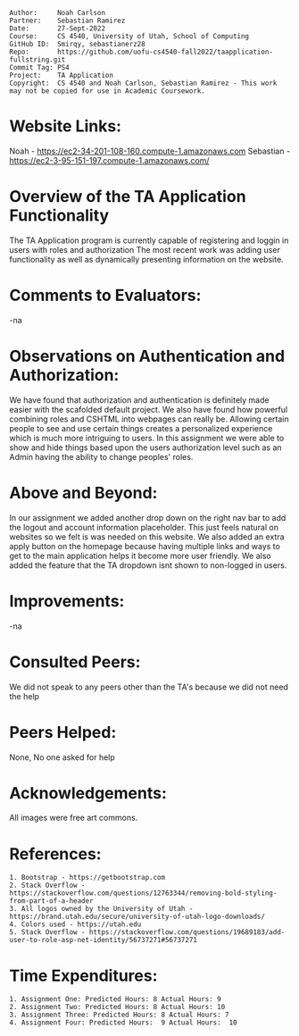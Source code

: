 ﻿```
Author:     Noah Carlson
Partner:    Sebastian Ramirez
Date:       27-Sept-2022
Course:     CS 4540, University of Utah, School of Computing
GitHub ID:  Smirqy, sebastianerz28
Repo:       https://github.com/uofu-cs4540-fall2022/taapplication-fullstring.git
Commit Tag: PS4
Project:    TA Application
Copyright:  CS 4540 and Noah Carlson, Sebastian Ramirez - This work may not be copied for use in Academic Coursework.
```
# Website Links:
Noah - https://ec2-34-201-108-160.compute-1.amazonaws.com
Sebastian - https://ec2-3-95-151-197.compute-1.amazonaws.com/

# Overview of the TA Application Functionality 

The TA Application program is currently capable of registering and loggin in users with roles and authorization The most recent work was adding user functionality as well as dynamically presenting information
on the website.

# Comments to Evaluators:

-na

# Observations on Authentication and Authorization:

We have found that authorization and authentication is definitely made easier with the scafolded default project. We also have found how powerful combining roles and CSHTML into webpages can really be. Allowing certain
people to see and use certain things creates a personalized experience which is much more intriguing to users. In this assignment we were able to show and hide things based upon the users authorization level such as an
Admin having the ability to change peoples' roles.

# Above and Beyond:

In our assignment we added another drop down on the right nav bar to add the logout and account information placeholder. This just feels natural on websites so we felt is was needed on this website. We
also added an extra apply button on the homepage because having multiple links and ways to get to the main application helps it become more user friendly. We also added the feature that the TA dropdown isnt 
shown to non-logged in users.

# Improvements:

-na

# Consulted Peers:

We did not speak to any peers other than the TA's because we did not need the help

# Peers Helped:

None, No one asked for help

# Acknowledgements:

All images were free art commons.

# References:

    1. Bootstrap - https://getbootstrap.com
    2. Stack Overflow - https://stackoverflow.com/questions/12763344/removing-bold-styling-from-part-of-a-header
    3. All logos owned by the University of Utah - https://brand.utah.edu/secure/university-of-utah-logo-downloads/
    4. Colors used - https://utah.edu
    5. Stack Overflow - https://stackoverflow.com/questions/19689183/add-user-to-role-asp-net-identity/56737271#56737271

# Time Expenditures:

    1. Assignment One: Predicted Hours: 8 Actual Hours: 9
    2. Assignment Two: Predicted Hours: 8 Actual Hours: 10
    3. Assignment Three: Predicted Hours: 8 Actual Hours: 7
    4. Assignment Four: Predicted Hours:  9 Actual Hours:  10 